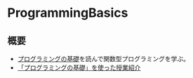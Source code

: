 # ProgrammingBasics

## 概要
- [プログラミングの基礎](http://pllab.is.ocha.ac.jp/~asai/book/Top.html)を読んで関数型プログラミングを学ぶ。
- [「プログラミングの基礎」を使った授業紹介](http://pllab.is.ocha.ac.jp/~asai/book-mov/)
